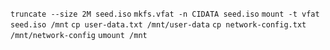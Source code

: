 `truncate --size 2M seed.iso`
`mkfs.vfat -n CIDATA seed.iso`
`mount -t vfat seed.iso /mnt`
`cp user-data.txt /mnt/user-data`
`cp network-config.txt /mnt/network-config`
`umount /mnt`
